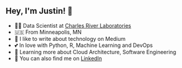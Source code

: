 ## Hey, I'm Justin! 👋
- 🧑‍💻 Data Scientist at [Charles River Laboratories](https://www.criver.com/)
- 🇺🇸 From Minneapolis, MN
- 📓 I like to write about technology on Medium
- 💕 In love with Python, R, Machine Learning and DevOps
- 🌱 Learning more about Cloud Architecture, Software Engineering
- 🤝 You can also find me on [LinkedIn](https://www.linkedin.com/in/justin-leighton/)

<!--
**JustinLeighton/JustinLeighton** is a ✨ _special_ ✨ repository because its `README.md` (this file) appears on your GitHub profile.

Here are some ideas to get you started:

- 🔭 I’m currently working on ...
- 🌱 I’m currently learning ...
- 👯 I’m looking to collaborate on ...
- 🤔 I’m looking for help with ...
- 💬 Ask me about ...
- 📫 How to reach me: ...
- 😄 Pronouns: ...
- ⚡ Fun fact: ...
-->
